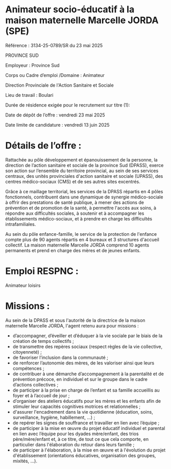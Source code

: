 # Animateur socio-éducatif à la maison maternelle Marcelle JORDA (SPE)

Référence : 3134-25-0789/SR du 23 mai 2025

PROVINCE SUD

Employeur : Province Sud

Corps ou Cadre d’emploi /Domaine : Animateur

Direction Provinciale de l'Action Sanitaire et Sociale

Lieu de travail : Boulari

Durée de résidence exigée pour le recrutement sur titre (1):

Date de dépôt de l’offre : vendredi 23 mai 2025

Date limite de candidature : vendredi 13 juin 2025

# Détails de l’offre :

Rattachée au pôle développement et épanouissement de la personne, la direction de l’action sanitaire et sociale de la province Sud (DPASS), exerce son action sur l’ensemble du territoire provincial, au sein de ses services centraux, des unités provinciales d'action sanitaire et sociale (UPASS), des centres médico-sociaux (CMS) et de ses autres sites excentrés.

Grâce à ce maillage territorial, les services de la DPASS répartis en 4 pôles fonctionnels, contribuent dans une dynamique de synergie médico-sociale à offrir des prestations de santé publique, à mener des actions de prévention et de promotion de la santé, à permettre l'accès aux soins, à répondre aux difficultés sociales, à soutenir et à accompagner les établissements médico-sociaux, et à prendre en charge les difficultés intrafamiliales.

Au sein du pôle enfance-famille, le service de la protection de l'enfance compte plus de 90 agents répartis en 4 bureaux et 3 structures d'accueil collectif. La maison maternelle Marcelle JORDA comprend 10 agents permanents et prend en charge des mères et de jeunes enfants.

# Emploi RESPNC :

Animateur loisirs

# Missions :

Au sein de la DPASS et sous l'autorité de la directrice de la maison maternelle Marcelle JORDA, l'agent retenu aura pour missions :

- d’accompagner, d’éveiller et d’éduquer à la vie sociale par le biais de la création de temps collectifs ;
- de transmettre des repères sociaux (respect règles de la vie collective, citoyenneté) ;
- de favoriser l’inclusion dans la communauté ;
- de renforcer l’autonomie des mères, de les valoriser ainsi que leurs compétences ;
- de contribuer à une démarche d’accompagnement à la parentalité et de prévention précoce, en individuel et sur le groupe dans le cadre d’actions collectives ;
- de participer à la prise en charge de l’enfant et sa famille accueillis au foyer et à l’accueil de jour ;
- d’organiser des ateliers éducatifs pour les mères et les enfants afin de stimuler leur capacités cognitives motrices et relationnelles ;
- d'assurer l'encadrement dans la vie quotidienne (éducation, soins, surveillance, hygiène, habillement, ...) ;
- de repérer les signes de souffrance et travailler en lien avec l’équipe ;
- de participer à la mise en œuvre du projet éducatif individuel et parental en lien avec l’équipe pour les dyades mère/enfant, des trios père/mère/enfant et, à ce titre, de tout ce que cela comporte, en particulier dans l'élaboration du retour dans leurs famille ;
- de participer à l'élaboration, à la mise en œuvre et à l'évolution du projet d'établissement (orientations éducatives, organisation des groupes, mixités, ...).